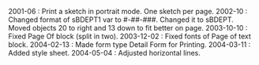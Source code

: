 2001-06 : Print a sketch in portrait mode. One sketch per page.2002-10 : Changed format of sBDEPT1 var to #-##-###. Changed it to sBDEPT. Moved objects 20 to right and 13 down to fit better on page.2003-10-10 : Fixed Page Of block (split in two).2003-12-02 : Fixed fonts of Page of text block.2004-02-13 : Made form type Detail Form for Printing.2004-03-11 : Added style sheet.2004-05-04 : Adjusted horizontal lines.